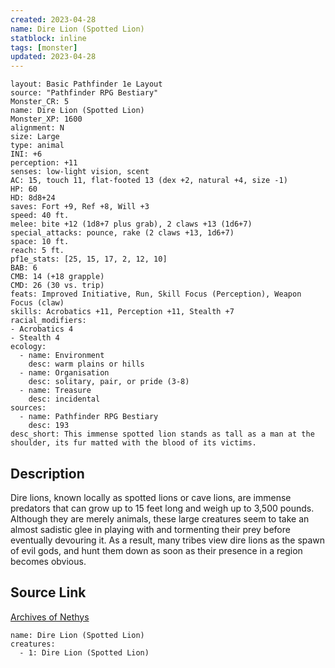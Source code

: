 ```yaml
---
created: 2023-04-28
name: Dire Lion (Spotted Lion)
statblock: inline
tags: [monster]
updated: 2023-04-28
---
```

```statblock
layout: Basic Pathfinder 1e Layout
source: "Pathfinder RPG Bestiary"
Monster_CR: 5
name: Dire Lion (Spotted Lion)
Monster_XP: 1600
alignment: N
size: Large
type: animal
INI: +6
perception: +11
senses: low-light vision, scent
AC: 15, touch 11, flat-footed 13 (dex +2, natural +4, size -1)
HP: 60
HD: 8d8+24
saves: Fort +9, Ref +8, Will +3
speed: 40 ft.
melee: bite +12 (1d8+7 plus grab), 2 claws +13 (1d6+7)
special_attacks: pounce, rake (2 claws +13, 1d6+7)
space: 10 ft.
reach: 5 ft.
pf1e_stats: [25, 15, 17, 2, 12, 10]
BAB: 6
CMB: 14 (+18 grapple)
CMD: 26 (30 vs. trip)
feats: Improved Initiative, Run, Skill Focus (Perception), Weapon Focus (claw)
skills: Acrobatics +11, Perception +11, Stealth +7
racial_modifiers:
- Acrobatics 4
- Stealth 4
ecology:
  - name: Environment
    desc: warm plains or hills
  - name: Organisation
    desc: solitary, pair, or pride (3-8)
  - name: Treasure
    desc: incidental
sources:
  - name: Pathfinder RPG Bestiary
    desc: 193
desc_short: This immense spotted lion stands as tall as a man at the shoulder, its fur matted with the blood of its victims.
```
## Description
Dire lions, known locally as spotted lions or cave lions, are immense predators that can grow up to 15 feet long and weigh up to 3,500 pounds. Although they are merely animals, these large creatures seem to take an almost sadistic glee in playing with and tormenting their prey before eventually devouring it. As a result, many tribes view dire lions as the spawn of evil gods, and hunt them down as soon as their presence in a region becomes obvious.
## Source Link
[Archives of Nethys](https://aonprd.com/MonsterDisplay.aspx?ItemName=Dire%20Lion%20(Spotted%20Lion))
```encounter-table
name: Dire Lion (Spotted Lion)
creatures:
  - 1: Dire Lion (Spotted Lion)
```
